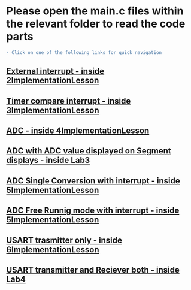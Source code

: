 # Please open the main.c files within the relevant folder to read the code parts

```diff
- Click on one of the following links for quick navigation
```

## [External interrupt - inside 2ImplementationLesson](https://github.com/warnakulasuriya-fds-e23/EmbeddedLO3files/blob/master/2ImplemetationLesson/PushButtonToggle/pushButtonToggle/pushButtonToggle/main.c)

## [Timer compare interrupt - inside 3ImplementationLesson](https://github.com/warnakulasuriya-fds-e23/EmbeddedLO3files/blob/master/3ImplementationLesson/Codes/Timer1Compare/timer1compare/timer1compare/main.c)

## [ADC - inside 4ImplementationLesson](https://github.com/warnakulasuriya-fds-e23/EmbeddedLO3files/blob/master/4ImplementationLesson/ADC/ADCApplication/ADCApplication/main.c)

## [ADC with ADC value displayed on Segment displays - inside Lab3](https://github.com/warnakulasuriya-fds-e23/EmbeddedLO3files/blob/master/Lab3/Lab3Code/Lab3Code/main.c)

## [ADC Single Conversion with interrupt - inside 5ImplementationLesson](https://github.com/warnakulasuriya-fds-e23/EmbeddedLO3files/blob/master/5ImplemenationLesson/ADCSingleConversionWithInterrupt/singleConWithIntrpt/singleConWithIntrpt/main.c)

## [ADC Free Runnig mode with interrupt - inside 5ImplementationLesson](https://github.com/warnakulasuriya-fds-e23/EmbeddedLO3files/blob/master/5ImplemenationLesson/FreeRunningWithIntrpt/FreeRunningWithIntrpt/FreeRunningWithIntrpt/main.c)

## [USART trasmitter only - inside 6ImplementationLesson](https://github.com/warnakulasuriya-fds-e23/EmbeddedLO3files/blob/master/6ImplementationLesson/Task01/code/task1/task1/main.c)

## [USART transmitter and Reciever both - inside Lab4](https://github.com/warnakulasuriya-fds-e23/EmbeddedLO3files/blob/master/Lab4/Lab%204/Task2/Task2/main.c)
